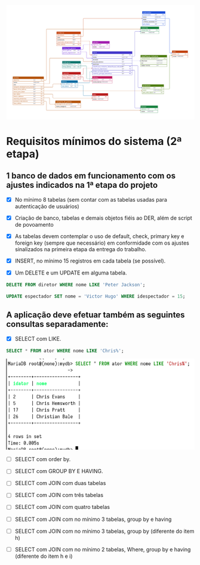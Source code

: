 ![](bdSQL.svg)

# Requisitos mínimos do sistema (2ª etapa) 

## 1 banco de dados em funcionamento com os ajustes indicados na 1ª etapa do projeto 

- [X] No mínimo 8 tabelas (sem contar com as tabelas usadas para autenticação de usuários) 

- [X] Criação de banco, tabelas e demais objetos fiéis ao DER, além de script de povoamento 
    
- [X] As tabelas devem contemplar o uso de default, check, primary key e foreign key (sempre que necessário) em conformidade com os ajustes sinalizados na primeira etapa da entrega do trabalho. 

- [X] INSERT, no mínimo 15 registros em cada tabela (se possível). 

- [X] Um DELETE e um UPDATE em alguma tabela. 

```sql
DELETE FROM diretor WHERE nome LIKE 'Peter Jackson';
```

```sql
UPDATE espectador SET nome = 'Victor Hugo' WHERE idespectador = 15;
```

## A aplicação deve efetuar também as seguintes consultas separadamente:  

- [X] SELECT com LIKE. 

```sql
SELECT * FROM ator WHERE nome LIKE 'Chris%';
```

![](img/selectlike.png)

- [ ] SELECT com order by. 

- [ ] SELECT com GROUP BY E HAVING. 

- [ ] SELECT com JOIN com duas tabelas 

- [ ] SELECT com JOIN com três tabelas 

- [ ] SELECT com JOIN com quatro tabelas 

- [ ] SELECT com JOIN com no mínimo 3 tabelas, group by e having 

- [ ] SELECT com JOIN com no mínimo 3 tabelas, group by (diferente do item h) 

- [ ] SELECT com JOIN com no mínimo 2 tabelas, Where, group by e having (diferente do item h e i) 

